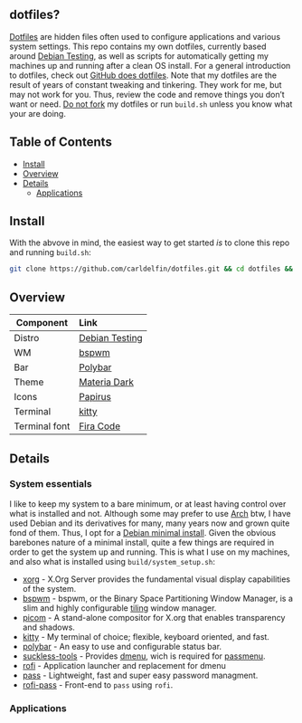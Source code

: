 ## dotfiles?

[Dotfiles](https://en.wikipedia.org/wiki/Hidden_file_and_hidden_directory#Unix_and_Unix-like_environments) are hidden files often used to configure applications and various system settings. This repo contains my own dotfiles, currently based around [Debian Testing](https://wiki.debian.org/DebianTesting), as well as scripts for automatically getting my machines up and running after a clean OS install. For a general introduction to dotfiles, check out [GitHub does dotfiles](https://dotfiles.github.io/). Note that my dotfiles are the result of years of constant tweaking and tinkering. They work for me, but may not work for you. Thus, review the code and remove things you don’t want or need. [Do not fork](https://www.anishathalye.com/2014/08/03/managing-your-dotfiles/) my dotfiles or run `build.sh` unless you know what your are doing.

## Table of Contents

* [Install](#install)
* [Overview](#overview)
* [Details](#details)
    * [Applications](#applications)

## Install <a name = "install"></a>

With the abvove in mind, the easiest way to get started *is* to clone this repo and running `build.sh`:

```bash
git clone https://github.com/carldelfin/dotfiles.git && cd dotfiles && bash build.sh
```

## Overview <a name = "overview"></a>

| Component           | Link                                            |
| --------------------| :-----------------------------------------------|
| Distro              | [Debian Testing](https://wiki.debian.org/DebianTesting)|
| WM                  | [bspwm](https://github.com/baskerville/bspwm)|
| Bar                 | [Polybar](https://github.com/polybar/polybar)|
| Theme               | [Materia Dark](https://github.com/nana-4/materia-theme)|
| Icons               | [Papirus](https://github.com/PapirusDevelopmentTeam/papirus-icon-theme)|
| Terminal            | [kitty](https://sw.kovidgoyal.net/kitty/)|
| Terminal font       | [Fira Code](https://github.com/tonsky/FiraCode)|

## Details <a name = "details"></a>

### System essentials <a name = "system_essentials"></a>

I like to keep my system to a bare minimum, or at least having control over what is installed and not. Although some may prefer to use [Arch](https://archlinux.org/) btw, I have used Debian and its derivatives for many, many years now and grown quite fond of them. Thus, I opt for a [Debian minimal install](https://www.debian.org/CD/netinst/). Given the obvious barebones nature of a minimal install, quite a few things are required in order to get the system up and running. This is what I use on my machines, and also what is installed using `build/system_setup.sh`:

* [xorg](https://www.x.org/wiki/) - X.Org Server provides the fundamental visual display capabilities of the system.
* [bspwm](https://github.com/baskerville/bspwm) - bspwm, or the Binary Space Partitioning Window Manager, is a slim and highly configurable [tiling](https://en.wikipedia.org/wiki/Tiling_window_manager) window manager.
* [picom](https://github.com/yshui/picom) - A stand-alone compositor for X.org that enables transparency and shadows.
* [kitty](https://sw.kovidgoyal.net/kitty/) - My terminal of choice; flexible, keyboard oriented, and fast.
* [polybar](https://github.com/polybar/polybar) - An easy to use and configurable status bar.
* [suckless-tools](https://tools.suckless.org/) - Provides [dmenu](https://tools.suckless.org/dmenu/), wich is required for [passmenu](https://git.zx2c4.com/password-store/tree/contrib/dmenu/passmenu).
* [rofi](https://github.com/davatorium/rofi) - Application launcher and replacement for dmenu
* [pass](https://www.passwordstore.org/) - Lightweight, fast and super easy password managment. 
* [rofi-pass](https://github.com/carnager/rofi-pass) - Front-end to `pass` using `rofi`.

### Applications <a name = "applications"></a>

#### 
